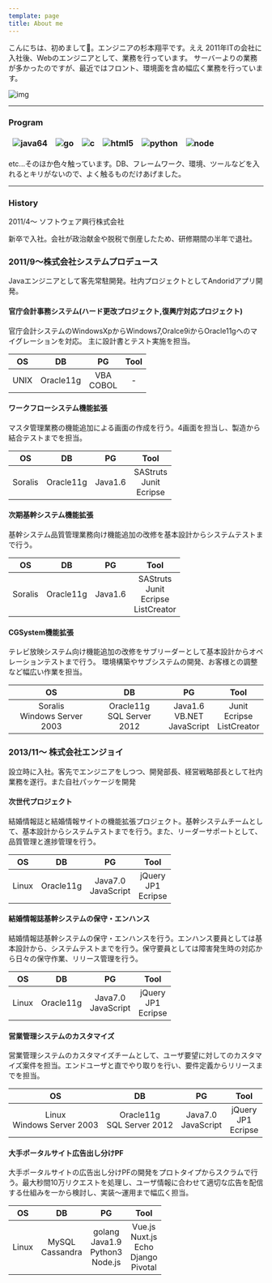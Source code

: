 ```yaml
---
template: page
title: About me
---
```

こんにちは、初めまして。エンジニアの杉本翔平です。ええ
2011年ITの会社に入社後、Webのエンジニアとして、業務を行っています。
サーバーよりの業務が多かったのですが、最近ではフロント、環境面を含め幅広く業務を行っています。

![img](/media/image-2.jpg)

---
### Program
<table style="">
    <thead>
        <tr style="border:0;">
            <th style="border:0;"><img src="/media/java.png" alt="java64"></th>
            <th style="border:0;"><img src="/media/Go.png" alt="go"></th>
            <th  style="border:0;"><img src="/media/C.png" alt="c"></th>
            <th style="border:0;"><img src="/media/Html5.png" alt="html5"></th>
            <th style="border:0;"><img src="/media/Python.png" alt="python"></th>
            <th style="border:0;"><img src="/media/node.png" alt="node"></th>
        </tr>
    </thead>
</table>


etc...そのほか色々触っています。DB、フレームワーク、環境、ツールなどを入れるとキリがないので、よく触るものだけあげました。


---
### History
2011/4〜 ソフトウェア興行株式会社 

新卒で入社。会社が政治献金や脱税で倒産したため、研修期間の半年で退社。


### 2011/9〜株式会社システムプロデュース
Javaエンジニアとして客先常駐開発。社内プロジェクトとしてAndoridアプリ開発。

#### 官庁会計事務システム(ハード更改プロジェクト,復興庁対応プロジェクト)
官庁会計システムのWindowsXpからWindows7,Oralce9iからOracle11gへのマイグレーションを対応。
主に設計書とテスト実施を担当。

| OS   | DB        | PG       | Tool |
|:------:|:-----------:|:----------:|:------:|
| UNIX | Oracle11g | VBA<br>COBOL | -    |



#### ワークフローシステム機能拡張
マスタ管理業務の機能追加による画面の作成を行う。4画面を担当し、製造から結合テストまでを担当。

| OS   | DB        | PG       | Tool |
|:------:|:-----------:|:----------:|:------:|
| Soralis | Oracle11g | Java1.6 | SAStruts<br>Junit<br>Ecripse   |


#### 次期基幹システム機能拡張
基幹システム品質管理業務向け機能追加の改修を基本設計からシステムテストまで行う。

| OS   | DB        | PG       | Tool |
|:------:|:-----------:|:----------:|:------:|
| Soralis | Oracle11g | Java1.6 | SAStruts<br>Junit<br>Ecripse<br>ListCreator   |


#### CGSystem機能拡張
テレビ放映システム向け機能追加の改修をサブリーダーとして基本設計からオペレーションテストまで行う。
環境構築やサブシステムの開発、お客様との調整など幅広い作業を担当。

| OS   | DB        | PG       | Tool |
|:------:|:-----------:|:----------:|:------:|
| Soralis<br>Windows Server 2003 | Oracle11g<br>SQL Server 2012 | Java1.6<br>VB.NET<br>JavaScript | Junit<br>Ecripse<br>ListCreator  |



### 2013/11〜 株式会社エンジョイ
設立時に入社。客先でエンジニアをしつつ、開発部長、経営戦略部長として社内業務を遂行。また自社パッケージを開発


#### 次世代プロジェクト
結婚情報誌と結婚情報サイトの機能拡張プロジェクト。基幹システムチームとして、基本設計からシステムテストまでを行う。また、リーダーサポートとして、品質管理と進捗管理を行う。

| OS   | DB        | PG       | Tool |
|:------:|:-----------:|:----------:|:------:|
| Linux | Oracle11g | Java7.0<br>JavaScript | jQuery<br>JP1<br>Ecripse   |

#### 結婚情報誌基幹システムの保守・エンハンス
結婚情報誌基幹システムの保守・エンハンスを行う。エンハンス要員としては基本設計から、システムテストまでを行う。保守要員としては障害発生時の対応から日々の保守作業、リリース管理を行う。

| OS   | DB        | PG       | Tool |
|:------:|:-----------:|:----------:|:------:|
| Linux | Oracle11g | Java7.0<br>JavaScript | jQuery<br>JP1<br>Ecripse   |


#### 営業管理システムのカスタマイズ
営業管理システムのカスタマイズチームとして、ユーザ要望に対してのカスタマイズ案件を担当。エンドユーザと直でやり取りを行い、要件定義からリリースまでを担当。

| OS   | DB        | PG       | Tool |
|:------:|:-----------:|:----------:|:------:|
| Linux<br>Windows Server 2003 | Oracle11g<br>SQL Server 2012 | Java7.0<br>JavaScript | jQuery<br>JP1<br>Ecripse   |


#### 大手ポータルサイト広告出し分けPF
大手ポータルサイトの広告出し分けPFの開発をプロトタイプからスクラムで行う。最大秒間10万リクエストを処理し、ユーザ情報に合わせて適切な広告を配信する仕組みを一から検討し、実装〜運用まで幅広く担当。

| OS   | DB        | PG       | Tool |
|:------:|:-----------:|:----------:|:------:|
| Linux | MySQL<br>Cassandra | golang<br>Java1.9<br>Python3<br>Node.js | Vue.js<br>Nuxt.js<br>Echo<br>Django<br>Pivotal   |

